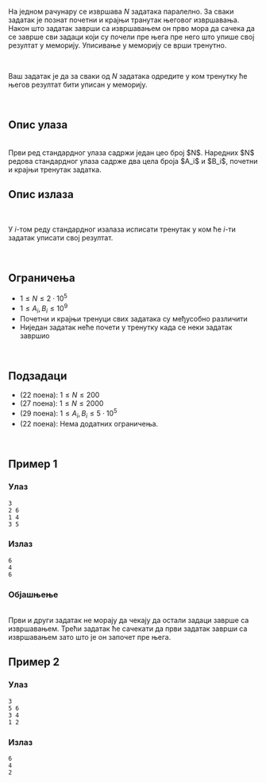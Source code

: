﻿На једном рачунару се извршава $N$ задатака паралелно. За сваки задатак је познат почетни и крајњи транутак његовог извршавања. Након што задатак заврши са извршавањем он прво мора да сачека да се заврше сви задаци који су почели пре њега пре него што упише свој резултат у меморију. Уписивање у меморију се врши тренутно.

<br>

Ваш задатак је да за сваки од $N$ задатака одредите у ком тренутку ће његов резултат бити уписан у меморију.

<br>

## Опис улаза
<br>
Први ред стандардног улаза садржи један цео број $N$. Наредних $N$ редова стандардног улаза садрже два цела броја $A_i$ и $B_i$, почетни и крајњи тренутак задатка.
<br>

## Опис излаза
<br>

У $i$-том реду стандардног изалаза исписати тренутак у ком ће $i$-ти задатак уписати свој резултат.

<br>

## Ограничења
- $1 \leq N \leq 2\cdot 10^5$
- $1 \leq A_i, B_i \leq 10^9$
- Почетни и крајњи тренуци свих задатака су међусобно различити
- Ниједан задатак неће почети у тренутку када се неки задатак завршио

<br>

## Подзадаци
- (22 поена): $1 \leq N \leq 200$
- (27 поена): $1 \leq N \leq 2000$
- (29 поена): $1 \leq A_i, B_i \leq 5\cdot  10^5$
- (22 поена): Нема додатних ограничења.

<br>

## Пример 1
### Улаз
```
3
2 6
1 4
3 5
```
### Излаз
```
6
4
6
```
### Објашњење
<br>
Први и други задатак не морају да чекају да остали задаци заврше са извршавањем. Трећи задатак ће сачекати да први задатак заврши са извршавањем зато што је он започет пре њега.
<br>

## Пример 2
### Улаз
```
3
5 6
3 4
1 2
```
### Излаз
```
6
4
2
```
